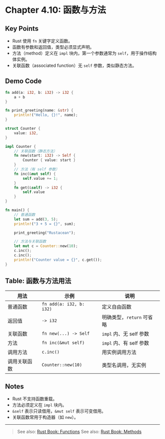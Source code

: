 # Chapter 4.10: 函数与方法

## Key Points

- Rust 使用 `fn` 关键字定义函数。
- 函数有参数和返回值，类型必须显式声明。
- 方法（method）定义在 `impl` 块内，第一个参数通常为 `self`，用于操作结构体实例。
- 关联函数（associated function）无 `self` 参数，类似静态方法。

## Demo Code

```rust
fn add(a: i32, b: i32) -> i32 {
    a + b
}

fn print_greeting(name: &str) {
    println!("Hello, {}!", name);
}

struct Counter {
    value: i32,
}

impl Counter {
    // 关联函数（静态方法）
    fn new(start: i32) -> Self {
        Counter { value: start }
    }
    // 方法（有 self 参数）
    fn inc(&mut self) {
        self.value += 1;
    }
    fn get(&self) -> i32 {
        self.value
    }
}

fn main() {
    // 普通函数
    let sum = add(3, 5);
    println!("3 + 5 = {}", sum);

    print_greeting("Rustacean");

    // 方法与关联函数
    let mut c = Counter::new(10);
    c.inc();
    c.inc();
    println!("Counter value = {}", c.get());
}
```

## Table: 函数与方法用法

| 用法         | 示例                           | 说明                     |
|--------------|--------------------------------|--------------------------|
| 普通函数     | `fn add(a: i32, b: i32)`      | 定义自由函数             |
| 返回值       | `-> i32`                      | 明确类型，`return` 可省略 |
| 关联函数     | `fn new(...) -> Self`         | `impl` 内、无 self 参数   |
| 方法         | `fn inc(&mut self)`           | `impl` 内、有 self 参数   |
| 调用方法     | `c.inc()`                     | 用实例调用方法           |
| 调用关联函数 | `Counter::new(10)`            | 类型名调用，无实例       |

## Notes

- Rust 不支持函数重载。
- 方法必须定义在 `impl` 块内。
- `&self` 表示只读借用，`&mut self` 表示可变借用。
- 关联函数常用于构造器（如 `new`）。

---

> See also: [Rust Book: Functions](https://doc.rust-lang.org/book/ch03-03-how-functions-work.html)
> See also: [Rust Book: Methods](https://doc.rust-lang.org/book/ch05-03-method-syntax.html)
